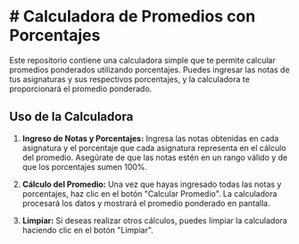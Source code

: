# # Calculadora de Promedios con Porcentajes

Este repositorio contiene una calculadora simple que te permite calcular promedios ponderados utilizando porcentajes. Puedes ingresar las notas de tus asignaturas y sus respectivos porcentajes, y la calculadora te proporcionará el promedio ponderado.

## Uso de la Calculadora

1. **Ingreso de Notas y Porcentajes:** Ingresa las notas obtenidas en cada asignatura y el porcentaje que cada asignatura representa en el cálculo del promedio. Asegúrate de que las notas estén en un rango válido y de que los porcentajes sumen 100%.

2. **Cálculo del Promedio:** Una vez que hayas ingresado todas las notas y porcentajes, haz clic en el botón "Calcular Promedio". La calculadora procesará los datos y mostrará el promedio ponderado en pantalla.

3. **Limpiar:** Si deseas realizar otros cálculos, puedes limpiar la calculadora haciendo clic en el botón "Limpiar".
